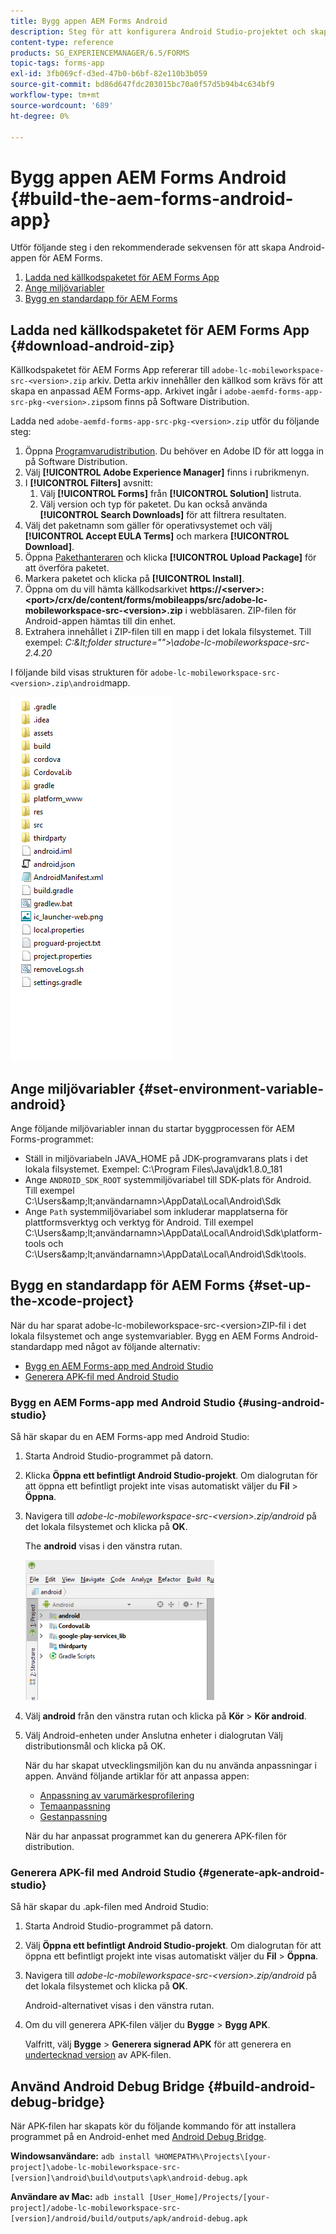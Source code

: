 ```yaml
---
title: Bygg appen AEM Forms Android
description: Steg för att konfigurera Android Studio-projektet och skapa APK-filen för AEM Forms-appen för Android
content-type: reference
products: SG_EXPERIENCEMANAGER/6.5/FORMS
topic-tags: forms-app
exl-id: 3fb069cf-d3ed-47b0-b6bf-82e110b3b059
source-git-commit: bd86d647fdc203015bc70a0f57d5b94b4c634bf9
workflow-type: tm+mt
source-wordcount: '689'
ht-degree: 0%

---
```


# Bygg appen AEM Forms Android {#build-the-aem-forms-android-app}

Utför följande steg i den rekommenderade sekvensen för att skapa Android-appen för AEM Forms.

1. [Ladda ned källkodspaketet för AEM Forms App](#download-android-zip)
1. [Ange miljövariabler](#set-environment-variable-android)
1. [Bygg en standardapp för AEM Forms](#set-up-the-xcode-project)

## Ladda ned källkodspaketet för AEM Forms App {#download-android-zip}

Källkodspaketet för AEM Forms App refererar till `adobe-lc-mobileworkspace-src-<version>.zip` arkiv. Detta arkiv innehåller den källkod som krävs för att skapa en anpassad AEM Forms-app. Arkivet ingår i `adobe-aemfd-forms-app-src-pkg-<version>.zip`som finns på Software Distribution.

Ladda ned `adobe-aemfd-forms-app-src-pkg-<version>.zip` utför du följande steg:

1. Öppna [Programvarudistribution](https://experience.adobe.com/downloads). Du behöver en Adobe ID för att logga in på Software Distribution.
1. Välj **[!UICONTROL Adobe Experience Manager]** finns i rubrikmenyn.
1. I **[!UICONTROL Filters]** avsnitt:
   1. Välj **[!UICONTROL Forms]** från **[!UICONTROL Solution]** listruta.
   2. Välj version och typ för paketet. Du kan också använda **[!UICONTROL Search Downloads]** för att filtrera resultaten.
1. Välj det paketnamn som gäller för operativsystemet och välj **[!UICONTROL Accept EULA Terms]** och markera **[!UICONTROL Download]**.
1. Öppna [Pakethanteraren](https://experienceleague.adobe.com/docs/experience-manager-65/administering/contentmanagement/package-manager.html)  och klicka **[!UICONTROL Upload Package]** för att överföra paketet.
1. Markera paketet och klicka på **[!UICONTROL Install]**.
1. Öppna om du vill hämta källkodsarkivet **https://&lt;server>:&lt;port>/crx/de/content/forms/mobileapps/src/adobe-lc-mobileworkspace-src-&lt;version>.zip** i webbläsaren. ZIP-filen för Android-appen hämtas till din enhet.
1. Extrahera innehållet i ZIP-filen till en mapp i det lokala filsystemet. Till exempel: *C:\&lt;folder structure=&quot;&quot;>\adobe-lc-mobileworkspace-src-2.4.20*

I följande bild visas strukturen för `adobe-lc-mobileworkspace-src-<version>.zip\android`mapp.

![zip_android_folder_structure](assets/zip_android_folder_structure.png)

## Ange miljövariabler {#set-environment-variable-android}

Ange följande miljövariabler innan du startar byggprocessen för AEM Forms-programmet:

* Ställ in miljövariabeln JAVA_HOME på JDK-programvarans plats i det lokala filsystemet. Exempel: C:\Program Files\Java\jdk1.8.0_181
* Ange `ANDROID_SDK_ROOT` systemmiljövariabel till SDK-plats för Android. Till exempel C:\Users\&amp;lt;användarnamn>\AppData\Local\Android\Sdk
* Ange `Path` systemmiljövariabel som inkluderar mapplatserna för plattformsverktyg och verktyg för Android. Till exempel C:\Users\&amp;lt;användarnamn>\AppData\Local\Android\Sdk\platform-tools och C:\Users\&amp;lt;användarnamn>\AppData\Local\Android\Sdk\tools.

## Bygg en standardapp för AEM Forms {#set-up-the-xcode-project}

När du har sparat adobe-lc-mobileworkspace-src-&lt;version>ZIP-fil i det lokala filsystemet och ange systemvariabler. Bygg en AEM Forms Android-standardapp med något av följande alternativ:

* [Bygg en AEM Forms-app med Android Studio](#using-android-studio)
* [Generera APK-fil med Android Studio](#generate-apk-android-studio)

### Bygg en AEM Forms-app med Android Studio {#using-android-studio}

Så här skapar du en AEM Forms-app med Android Studio:

1. Starta Android Studio-programmet på datorn.
1. Klicka **Öppna ett befintligt Android Studio-projekt**. Om dialogrutan för att öppna ett befintligt projekt inte visas automatiskt väljer du **Fil** > **Öppna**.
1. Navigera till *adobe-lc-mobileworkspace-src-&lt;version>.zip/android* på det lokala filsystemet och klicka på **OK**.

   The **android** visas i den vänstra rutan.

   ![android_folder_studio](assets/android_folder_studio.png)

1. Välj **android** från den vänstra rutan och klicka på **Kör** > **Kör android**.
1. Välj Android-enheten under Anslutna enheter i dialogrutan Välj distributionsmål och klicka på OK.

   När du har skapat utvecklingsmiljön kan du nu använda anpassningar i appen. Använd följande artiklar för att anpassa appen:

   * [Anpassning av varumärkesprofilering](/help/forms/using/branding-customization.md)
   * [Temaanpassning](/help/forms/using/theme-customization.md)
   * [Gestanpassning](/help/forms/using/gesture-customization.md)

   När du har anpassat programmet kan du generera APK-filen för distribution.

### Generera APK-fil med Android Studio {#generate-apk-android-studio}

Så här skapar du .apk-filen med Android Studio:

1. Starta Android Studio-programmet på datorn.
1. Välj **Öppna ett befintligt Android Studio-projekt**. Om dialogrutan för att öppna ett befintligt projekt inte visas automatiskt väljer du **Fil** > **Öppna**.
1. Navigera till *adobe-lc-mobileworkspace-src-&lt;version>.zip/android* på det lokala filsystemet och klicka på **OK**.

   Android-alternativet visas i den vänstra rutan.

1. Om du vill generera APK-filen väljer du **Bygge** > **Bygg APK**.

   Valfritt, välj **Bygge** > **Generera signerad APK** för att generera en [undertecknad version](https://developer.android.com/studio/publish/app-signing) av APK-filen.

## Använd Android Debug Bridge {#build-android-debug-bridge}

När APK-filen har skapats kör du följande kommando för att installera programmet på en Android-enhet med [Android Debug Bridge](https://developer.android.com/tools/adb).

**Windowsanvändare:** `adb install %HOMEPATH%\Projects\[your-project]\adobe-lc-mobileworkspace-src-[version]\android\build\outputs\apk\android-debug.apk`

**Användare av Mac:** `adb install [User_Home]/Projects/[your-project]/adobe-lc-mobileworkspace-src-[version]/android/build/outputs/apk/android-debug.apk`
